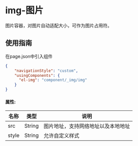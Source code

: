 # img-图片

图片容器，对图片自动适配大小，可作为图片占用符。

## 使用指南

在page.json中引入组件

```json
{
    "navigationStyle": "custom",
    "usingComponents": {
      "el-img": "component/_img/img"
    }
}
```

#### 属性:

| 名称 | 类型 | 说明 |
| --- | --- | --- |
| src | String | 图片地址，支持网络地址以及本地地址 |
| style | String | 允许自定义样式 |



